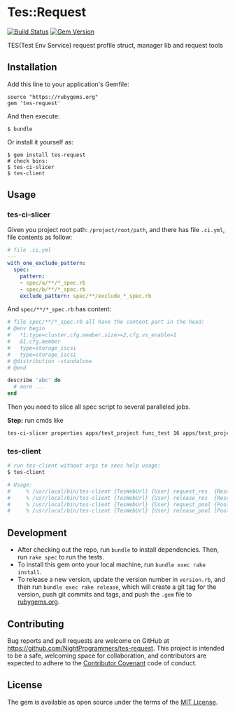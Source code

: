 # Tes::Request

[![Build Status](https://travis-ci.org/NightProgrammers/tes-request.svg)](https://travis-ci.org/NightProgrammers/tes-request)
[![Gem Version](https://badge.fury.io/rb/tes-request.svg)](https://rubygems.org/gems/tes-request)

TES(Test Env Service) request profile struct, manager lib and request tools

## Installation

Add this line to your application's Gemfile:

    source "https://rubygems.org"
    gem 'tes-request'

And then execute:

    $ bundle

Or install it yourself as:

    $ gem install tes-request
    # check bins:
    $ tes-ci-slicer
    $ tes-client
    
## Usage

### tes-ci-slicer
Given you project root path: `/project/root/path`, and there has file `.ci.yml`, file contents as follow:

```yml
# file .ci.yml
---
with_one_exclude_pattern:
  spec:
    pattern:
    - spec/a/**/*_spec.rb
    - spec/b/**/*_spec.rb
    exclude_pattern: spec/**/exclude_*_spec.rb
```

    
And `spec/**/*_spec.rb` has content:

```ruby
# file spec/**/*_spec.rb all have the content part in the head:
# @env begin
#   *1:type=cluster,cfg.member.size>=2,cfg.vs_enable=1
#   &1.cfg.member
#   type=storage_iscsi
#   type=storage_iscsi
# @distribution -standalone
# @end

describe 'abc' do
  # more ...
end
```

Then you need to slice all spec script to several paralleled jobs.

**Step:** run cmds like

```bash
tes-ci-slicer properties apps/test_project func_test 16 apps/test_project/res_attr_add_map.json
```

### tes-client

```bash
# run tes-client without args to sees help usage:
$ tes-client

# Usage:
#     % /usr/local/bin/tes-client {TesWebUrl} {User} request_res  {ResourceId}  [1|0]                       # Request Specified Resource
#     % /usr/local/bin/tes-client {TesWebUrl} {User} release_res  {ResourceId}                              # Release Specified Resource
#     % /usr/local/bin/tes-client {TesWebUrl} {User} request_pool {PoolAskFile} {SaveFile} [TimeoutSeconds] # Request Env Pool 
#     % /usr/local/bin/tes-client {TesWebUrl} {User} release_pool [PoolFile]                                # Release Env Pool
```

## Development

- After checking out the repo, run `bundle` to install dependencies. Then, run `rake spec` to run the tests.
- To install this gem onto your local machine, run `bundle exec rake install`. 
- To release a new version, update the version number in `version.rb`, and then run `bundle exec rake release`, which will create a git tag for the version, push git commits and tags, and push the `.gem` file to [rubygems.org](https://rubygems.org).

## Contributing

Bug reports and pull requests are welcome on GitHub at https://github.com/NightProgrammers/tes-request. 
This project is intended to be a safe, welcoming space for collaboration, and contributors are expected to adhere to the [Contributor Covenant](http://contributor-covenant.org) code of conduct.

## License

The gem is available as open source under the terms of the [MIT License](http://opensource.org/licenses/MIT).

